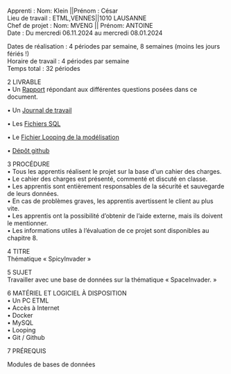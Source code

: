 Apprenti :		Nom: Klein ||Prénom : César  
Lieu de travail :	ETML,VENNES||1010 LAUSANNE  
Chef de projet :	Nom: MVENG || Prénom: ANTOINE  
Date :			Du mercredi 06.11.2024 au mercredi 08.01.2024  
  
Dates de réalisation :	4 périodes par semaine, 8 semaines (moins les jours fériés !)  
Horaire de travail :	4 périodes par semaine  
Temps total :		32 périodes  


2 LIVRABLE  
•	Un [Rapport](https://github.com/Cesar-Kln/P_DB-106-SpicyInvader/tree/main/Rapport) répondant aux différentes questions posées dans ce document.  
  
•	Un [Journal de travail](https://github.com/Cesar-Kln/P_DB-106-SpicyInvader/tree/main/JDT)  
  
•	Les [Fichiers SQL](https://github.com/Cesar-Kln/P_DB-106-SpicyInvader/tree/main/DB/Scripts)  
  
•	Le [Fichier Looping de la modélisation](https://github.com/Cesar-Kln/P_DB-106-SpicyInvader/tree/main/DB/Looping)  
  
•	[Dépôt github](https://github.com/Cesar-Kln/P_DB-106-SpicyInvader/tree/main)  
  
  
3 PROCÉDURE  
•	Tous les apprentis réalisent le projet sur la base d'un cahier des charges.    
•	Le cahier des charges est présenté, commenté et discuté en classe.  
•	Les apprentis sont entièrement responsables de la sécurité et sauvegarde de leurs données.  
•	En cas de problèmes graves, les apprentis avertissent le client au plus vite.  
•	Les apprentis ont la possibilité d’obtenir de l’aide externe, mais ils doivent le mentionner.  
•	Les informations utiles à l’évaluation de ce projet sont disponibles au chapitre 8.  
  
4 TITRE  
Thématique « SpicyInvader »  
  
5 SUJET  
Travailler avec une base de données sur la thématique « SpaceInvader. »  
  
6 MATÉRIEL ET LOGICIEL À DISPOSITION  
•	Un PC ETML  
• 	Accès à Internet  
•	Docker  
•	MySQL  
•	Looping  
•	Git / Github  
  
7 PRÉREQUIS  
  
Modules de bases de données  
